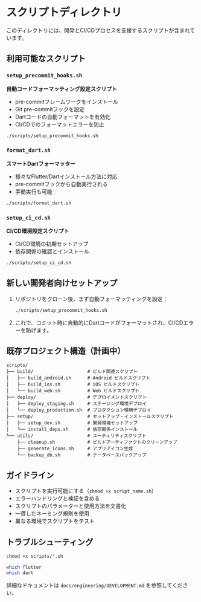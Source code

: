# スクリプトディレクトリ

このディレクトリには、開発とCI/CDプロセスを支援するスクリプトが含まれています。

## 利用可能なスクリプト

### `setup_precommit_hooks.sh`
**自動コードフォーマッティング設定スクリプト**

- pre-commitフレームワークをインストール
- Git pre-commitフックを設定
- Dartコードの自動フォーマットを有効化
- CI/CDでのフォーマットエラーを防止

```bash
./scripts/setup_precommit_hooks.sh
```

### `format_dart.sh`
**スマートDartフォーマッター**

- 様々なFlutter/Dartインストール方法に対応
- pre-commitフックから自動実行される
- 手動実行も可能

```bash
./scripts/format_dart.sh
```

### `setup_ci_cd.sh`
**CI/CD環境設定スクリプト**

- CI/CD環境の初期セットアップ
- 依存関係の確認とインストール

```bash
./scripts/setup_ci_cd.sh
```

## 新しい開発者向けセットアップ

1. リポジトリをクローン後、まず自動フォーマッティングを設定：
   ```bash
   ./scripts/setup_precommit_hooks.sh
   ```

2. これで、コミット時に自動的にDartコードがフォーマットされ、CI/CDエラーを防げます。

## 既存プロジェクト構造（計画中）

```
scripts/
├── build/                    # ビルド関連スクリプト
│   ├── build_android.sh      # Android ビルドスクリプト
│   ├── build_ios.sh          # iOS ビルドスクリプト
│   └── build_web.sh          # Web ビルドスクリプト
├── deploy/                   # デプロイメントスクリプト
│   ├── deploy_staging.sh     # ステージング環境デプロイ
│   └── deploy_production.sh  # プロダクション環境デプロイ
├── setup/                    # セットアップ・インストールスクリプト
│   ├── setup_dev.sh          # 開発環境セットアップ
│   └── install_deps.sh       # 依存関係インストール
└── utils/                    # ユーティリティスクリプト
    ├── cleanup.sh            # ビルドアーティファクトのクリーンアップ
    ├── generate_icons.sh     # アプリアイコン生成
    └── backup_db.sh          # データベースバックアップ
```

## ガイドライン

- スクリプトを実行可能にする（`chmod +x script_name.sh`）
- エラーハンドリングと検証を含める
- スクリプトのパラメーターと使用方法を文書化
- 一貫したネーミング規則を使用
- 異なる環境でスクリプトをテスト

## トラブルシューティング

  ```bash
  chmod +x scripts/*.sh
  ```

  ```bash
  which flutter
  which dart
  ```

詳細なドキュメントは `docs/engineering/DEVELOPMENT.md` を参照してください。
